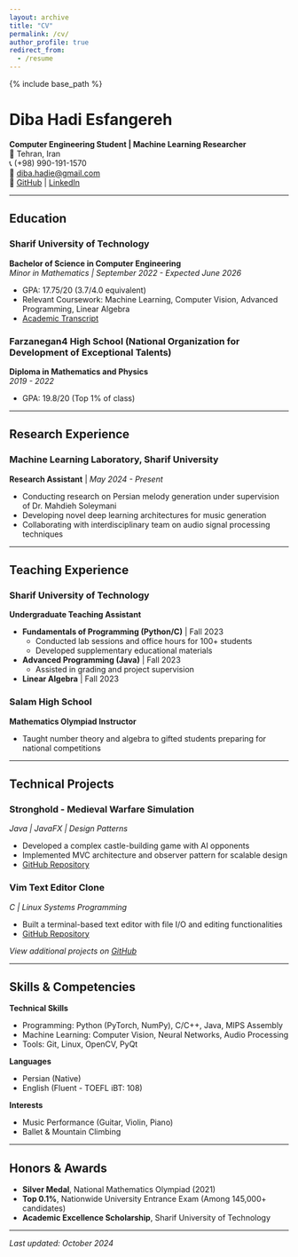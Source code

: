 ```yaml
---
layout: archive
title: "CV"
permalink: /cv/
author_profile: true
redirect_from:
  - /resume
---
```


{% include base_path %}

# Diba Hadi Esfangereh
**Computer Engineering Student | Machine Learning Researcher**  
📍 Tehran, Iran  
📞 (+98) 990-191-1570  
📧 [diba.hadie@gmail.com](mailto:diba.hadie@gmail.com)  
🔗 [GitHub](https://github.com/dibahadie) | [LinkedIn](https://www.linkedin.com/in/dibahadie)  

---

## Education

### Sharif University of Technology  
**Bachelor of Science in Computer Engineering**  
*Minor in Mathematics | September 2022 - Expected June 2026*  
- GPA: 17.75/20 (3.7/4.0 equivalent)  
- Relevant Coursework: Machine Learning, Computer Vision, Advanced Programming, Linear Algebra  
- [Academic Transcript](https://edu.sharif.edu/v/401110245/31A3AD5174F3812D7C749993D73C625A/pdf)  

### Farzanegan4 High School (National Organization for Development of Exceptional Talents)  
**Diploma in Mathematics and Physics**  
*2019 - 2022*  
- GPA: 19.8/20 (Top 1% of class)  

---

## Research Experience

### Machine Learning Laboratory, Sharif University  
**Research Assistant** | *May 2024 - Present*  
- Conducting research on Persian melody generation under supervision of Dr. Mahdieh Soleymani  
- Developing novel deep learning architectures for music generation  
- Collaborating with interdisciplinary team on audio signal processing techniques  

---

## Teaching Experience

### Sharif University of Technology  
**Undergraduate Teaching Assistant**  
- **Fundamentals of Programming (Python/C)** | Fall 2023  
  - Conducted lab sessions and office hours for 100+ students  
  - Developed supplementary educational materials  
- **Advanced Programming (Java)** | Fall 2023  
  - Assisted in grading and project supervision  
- **Linear Algebra** | Fall 2023  

### Salam High School  
**Mathematics Olympiad Instructor**  
- Taught number theory and algebra to gifted students preparing for national competitions  

---

## Technical Projects

### Stronghold - Medieval Warfare Simulation  
*Java | JavaFX | Design Patterns*  
- Developed a complex castle-building game with AI opponents  
- Implemented MVC architecture and observer pattern for scalable design  
- [GitHub Repository](https://github.com/advanced-programming-sut-2023/project-group-59)  

### Vim Text Editor Clone  
*C | Linux Systems Programming*  
- Built a terminal-based text editor with file I/O and editing functionalities  
- [GitHub Repository](https://github.com/FundamentalOfProgramming-SUT-2022/project-dibahadie)  

*View additional projects on [GitHub](https://github.com/dibahadie?tab=repositories)*

---

## Skills & Competencies

**Technical Skills**  
- Programming: Python (PyTorch, NumPy), C/C++, Java, MIPS Assembly  
- Machine Learning: Computer Vision, Neural Networks, Audio Processing  
- Tools: Git, Linux, OpenCV, PyQt  

**Languages**  
- Persian (Native)  
- English (Fluent - TOEFL iBT: 108)  

**Interests**  
- Music Performance (Guitar, Violin, Piano)  
- Ballet & Mountain Climbing  

---

## Honors & Awards

- **Silver Medal**, National Mathematics Olympiad (2021)  
- **Top 0.1%**, Nationwide University Entrance Exam (Among 145,000+ candidates)  
- **Academic Excellence Scholarship**, Sharif University of Technology  

---

*Last updated: October 2024*
